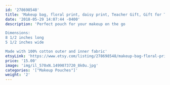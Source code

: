 ```yaml
---
id: '278698548'
title: 'Makeup bag, floral print, daisy print, Teacher Gift, Gift for Teacher, coworker gift, cosmetic bag'
date: '2018-05-29 14:07:44 -0400'
description: 'Perfect pouch for your makeup on the go

Dimensions:
8 1/2 inches long
5 1/2 inches wide

Made with 100% cotton outer and inner fabric'
etsyLink: 'https://www.etsy.com/listing/278698548/makeup-bag-floral-print-daisy-print?utm_source=synctostaticsite&utm_medium=api&utm_campaign=api'
price: '15.00'
image: 'img/il_570xN.1499073720_8k0u.jpg'
categories: '["Makeup Pouches"]'
weight: '2'
---
```

